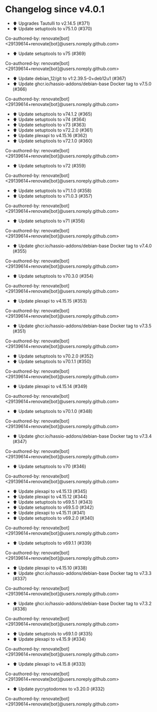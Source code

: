 # Changelog since v4.0.1
- ⬆️ Upgrades Tautulli to v2.14.5 (#371) 
- ⬆️ Update setuptools to v75.1.0 (#370)

Co-authored-by: renovate[bot] <29139614+renovate[bot]@users.noreply.github.com> 
- ⬆️ Update setuptools to v75 (#369)

Co-authored-by: renovate[bot] <29139614+renovate[bot]@users.noreply.github.com> 
- ⬆️ Update debian_12/git to v1:2.39.5-0+deb12u1 (#367) 
- ⬆️ Update ghcr.io/hassio-addons/debian-base Docker tag to v7.5.0 (#366)

Co-authored-by: renovate[bot] <29139614+renovate[bot]@users.noreply.github.com> 
- ⬆️ Update setuptools to v74.1.2 (#365) 
- ⬆️ Update setuptools to v74 (#364) 
- ⬆️ Update setuptools to v73 (#363) 
- ⬆️ Update setuptools to v72.2.0 (#361) 
- ⬆️ Update plexapi to v4.15.16 (#362) 
- ⬆️ Update setuptools to v72.1.0 (#360)

Co-authored-by: renovate[bot] <29139614+renovate[bot]@users.noreply.github.com> 
- ⬆️ Update setuptools to v72 (#359)

Co-authored-by: renovate[bot] <29139614+renovate[bot]@users.noreply.github.com> 
- ⬆️ Update setuptools to v71.1.0 (#358) 
- ⬆️ Update setuptools to v71.0.3 (#357)

Co-authored-by: renovate[bot] <29139614+renovate[bot]@users.noreply.github.com> 
- ⬆️ Update setuptools to v71 (#356)

Co-authored-by: renovate[bot] <29139614+renovate[bot]@users.noreply.github.com> 
- ⬆️ Update ghcr.io/hassio-addons/debian-base Docker tag to v7.4.0 (#355)

Co-authored-by: renovate[bot] <29139614+renovate[bot]@users.noreply.github.com> 
- ⬆️ Update setuptools to v70.3.0 (#354)

Co-authored-by: renovate[bot] <29139614+renovate[bot]@users.noreply.github.com> 
- ⬆️ Update plexapi to v4.15.15 (#353)

Co-authored-by: renovate[bot] <29139614+renovate[bot]@users.noreply.github.com> 
- ⬆️ Update ghcr.io/hassio-addons/debian-base Docker tag to v7.3.5 (#351)

Co-authored-by: renovate[bot] <29139614+renovate[bot]@users.noreply.github.com> 
- ⬆️ Update setuptools to v70.2.0 (#352) 
- ⬆️ Update setuptools to v70.1.1 (#350)

Co-authored-by: renovate[bot] <29139614+renovate[bot]@users.noreply.github.com> 
- ⬆️ Update plexapi to v4.15.14 (#349)

Co-authored-by: renovate[bot] <29139614+renovate[bot]@users.noreply.github.com> 
- ⬆️ Update setuptools to v70.1.0 (#348)

Co-authored-by: renovate[bot] <29139614+renovate[bot]@users.noreply.github.com> 
- ⬆️ Update ghcr.io/hassio-addons/debian-base Docker tag to v7.3.4 (#347)

Co-authored-by: renovate[bot] <29139614+renovate[bot]@users.noreply.github.com> 
- ⬆️ Update setuptools to v70 (#346)

Co-authored-by: renovate[bot] <29139614+renovate[bot]@users.noreply.github.com> 
- ⬆️ Update plexapi to v4.15.13 (#345) 
- ⬆️ Update plexapi to v4.15.12 (#344) 
- ⬆️ Update setuptools to v69.5.1 (#343) 
- ⬆️ Update setuptools to v69.5.0 (#342) 
- ⬆️ Update plexapi to v4.15.11 (#341) 
- ⬆️ Update setuptools to v69.2.0 (#340)

Co-authored-by: renovate[bot] <29139614+renovate[bot]@users.noreply.github.com> 
- ⬆️ Update setuptools to v69.1.1 (#339)

Co-authored-by: renovate[bot] <29139614+renovate[bot]@users.noreply.github.com> 
- ⬆️ Update plexapi to v4.15.10 (#338) 
- ⬆️ Update ghcr.io/hassio-addons/debian-base Docker tag to v7.3.3 (#337)

Co-authored-by: renovate[bot] <29139614+renovate[bot]@users.noreply.github.com> 
- ⬆️ Update ghcr.io/hassio-addons/debian-base Docker tag to v7.3.2 (#336)

Co-authored-by: renovate[bot] <29139614+renovate[bot]@users.noreply.github.com> 
- ⬆️ Update setuptools to v69.1.0 (#335) 
- ⬆️ Update plexapi to v4.15.9 (#334)

Co-authored-by: renovate[bot] <29139614+renovate[bot]@users.noreply.github.com> 
- ⬆️ Update plexapi to v4.15.8 (#333)

Co-authored-by: renovate[bot] <29139614+renovate[bot]@users.noreply.github.com> 
- ⬆️ Update pycryptodomex to v3.20.0 (#332)

Co-authored-by: renovate[bot] <29139614+renovate[bot]@users.noreply.github.com> 
